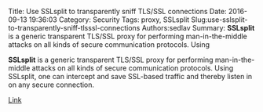 Title: Use SSLsplit to transparently sniff TLS/SSL connections
Date: 2016-09-13 19:36:03
Category: Security
Tags: proxy, SSLsplit
Slug:use-sslsplit-to-transparently-sniff-tlsssl-connections
Authors:sedlav
Summary: **SSLsplit** is a generic transparent TLS/SSL proxy for performing man-in-the-middle attacks on all kinds of secure communication protocols. Using 

> 
**SSLsplit** is a generic transparent TLS/SSL proxy for performing man-in-the-middle attacks on all kinds of secure communication protocols. Using SSLsplit, one can intercept and save SSL-based traffic and thereby listen in on any secure connection.

[Link](https://blog.heckel.xyz/tag/man-in-the-middle/)
